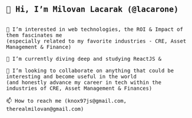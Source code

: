 
<!--- old version
- 👋 Hi, I’m Milovan (@mlv60)
- 👀 I’m interested in software (especially related to my favorite industry, CRE)
- 🌱 I’m currently diving deep and learning about ReactJS
- 💞️ I’m looking to collaborate on anything that could be interesting and become useful in the world (and honestly advance my career in tech within the CRE industry)
- 📫 How to reach me (knox97js@gmail.com, therealmilovan@gmail.com)
--->

<!---
lacarone/lacarone is a ✨ special ✨ repository because its `README.md` (this file) appears on your GitHub profile.
You can click the Preview link to take a look at your changes.
--->



  
  
  <samp>
  <h2>👋 Hi, I’m Milovan Lacarak (@lacarone)</h2>
    <br>👀 I’m interested in web technologies, the ROI & Impact of them fascinates me <br>(especially related to my favorite industries - CRE, Asset Management & Finance)
    <br><br>🌱 I’m currently diving deep and studying ReactJS & 
    <br><br>💞️ I’m looking to collaborate on anything that could be interesting and become useful in the world <br>(and honestly advance my career in tech within the industries of CRE, Asset Management & Finances)
    <br><br>📫 How to reach me (knox97js@gmail.com, therealmilovan@gmail.com)
  </samp>
  
  
